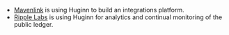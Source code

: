 * [Mavenlink](https://www.mavenlink.com) is using Huginn to build an integrations platform.
* [Ripple Labs](https://www.ripplelabs.com/) is using Huginn for analytics and continual monitoring of the public ledger.